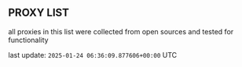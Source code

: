 ## PROXY LIST

all proxies in this list were collected from open sources and tested for functionality

last update: `2025-01-24 06:36:09.877606+00:00` UTC